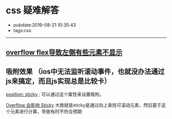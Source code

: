 # css 疑难解答

- pubdate:2019-08-21 10:35:43
- tags:css

---

## [overflow flex导致左侧有些元素不显示](https://segmentfault.com/q/1010000013475438)

## 吸附效果 （ios中无法监听滚动事件，也就没办法通过js来搞定，而且js实现总是比较卡）

[position: sticky](https://developer.mozilla.org/zh-CN/docs/Web/CSS/position) ; 可以通过这个属性来设置吸附。

[Overflow 会影响 Sticky](https://juejin.im/post/5cde75636fb9a07ef562048a) 大致就是sticky是通过向上查找可滚动元素，然后基于这个元素进行计算，导致有时不符合预期
